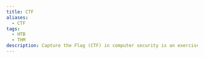 ```yaml
---
title: CTF
aliases:
  - CTF
tags:
  - HTB
  - THM
description: Capture the Flag (CTF) in computer security is an exercise in which participants attempt to find text strings, called "flags", which are secretly hidden in purposefully-vulnerable programs or websites
---
```

